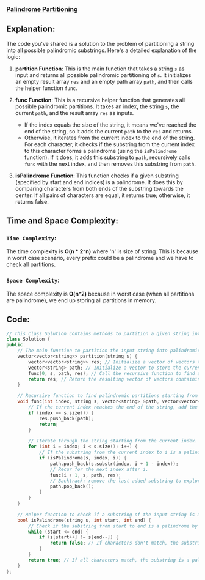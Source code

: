 ### [Palindrome Partitioning](https://leetcode.com/problems/palindrome-partitioning/description/)

## Explanation:
The code you've shared is a solution to the problem of partitioning a string into all possible palindromic substrings. Here's a detailed explanation of the logic:

1. **partition Function**: This is the main function that takes a string `s` as input and returns all possible palindromic partitioning of `s`. It initializes an empty result array `res` and an empty path array `path`, and then calls the helper function `func`.

2. **func Function**: This is a recursive helper function that generates all possible palindromic partitions. It takes an index, the string `s`, the current `path`, and the result array `res` as inputs.
    - If the index equals the size of the string, it means we've reached the end of the string, so it adds the current `path` to the `res` and returns.
    - Otherwise, it iterates from the current index to the end of the string. For each character, it checks if the substring from the current index to this character forms a palindrome (using the `isPalindrome` function). If it does, it adds this substring to `path`, recursively calls `func` with the next index, and then removes this substring from `path`.

3. **isPalindrome Function**: This function checks if a given substring (specified by start and end indices) is a palindrome. It does this by comparing characters from both ends of the substring towards the center. If all pairs of characters are equal, it returns true; otherwise, it returns false.

## Time and Space Complexity:
### `Time Complexity`:
The time complexity is **O(n * 2^n)** where 'n' is size of string. This is because in worst case scenario, every prefix could be a palindrome and we have to check all partitions.

### `Space Complexity`:
The space complexity is **O(n^2)** because in worst case (when all partitions are palindrome), we end up storing all partitions in memory.

## Code:
```cpp
// This class Solution contains methods to partition a given string into palindromic substrings.
class Solution {
public:
    // The main function to partition the input string into palindromic substrings.
    vector<vector<string>> partition(string s) {
        vector<vector<string>> res; // Initialize a vector of vectors to store the partitioned palindromic substrings.
        vector<string> path; // Initialize a vector to store the current partition path.
        func(0, s, path, res); // Call the recursive function to find all palindromic partitions.
        return res; // Return the resulting vector of vectors containing palindromic partitions.
    }

    // Recursive function to find palindromic partitions starting from a given index.
    void func(int index, string s, vector<string> &path, vector<vector<string>> &res) {
        // If the current index reaches the end of the string, add the current partition to the result.
        if (index == s.size()) {
            res.push_back(path);
            return;
        }

        // Iterate through the string starting from the current index.
        for (int i = index; i < s.size(); i++) {
            // If the substring from the current index to i is a palindrome, add it to the current partition path.
            if (isPalindrome(s, index, i)) {
                path.push_back(s.substr(index, i + 1 - index));
                // Recur for the next index after i.
                func(i + 1, s, path, res);
                // Backtrack: remove the last added substring to explore other possibilities.
                path.pop_back();
            }
        }
    }

    // Helper function to check if a substring of the input string is a palindrome.
    bool isPalindrome(string s, int start, int end) {
        // Check if the substring from start to end is a palindrome by comparing characters from both ends.
        while (start <= end) {
            if (s[start++] != s[end--]) {
                return false; // If characters don't match, the substring is not a palindrome.
            }
        }
        return true; // If all characters match, the substring is a palindrome.
    }
};
```
